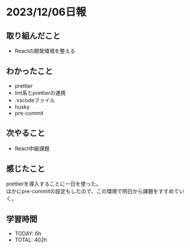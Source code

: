 # 2023/12/06日報
## 取り組んだこと
- Reactの開発環境を整える

## わかったこと
- prettier
- lint系とprettierの連携
- .vscodeファイル
- husky
- pre-commit

 
## 次やること
- React中級課題

## 感じたこと
prettierを導入することに一日を使った。  
ほかにpre-commitの設定もしたので、この環境で明日から課題をすすめていく。

## 学習時間
- TODAY: 6h
- TOTAL: 402h
